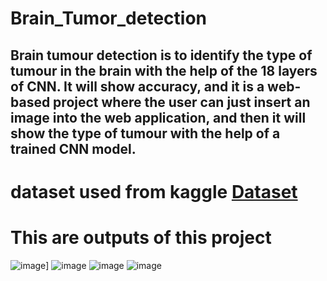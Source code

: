 # Brain_Tumor_detection

## Brain tumour detection is to identify the type of tumour in the brain with the help of the 18 layers of CNN. It will show accuracy, and it is a web-based project where the user can just insert an image into the web application, and then it will show the type of tumour with the help of a trained CNN model.

# dataset used  from kaggle [Dataset](https://www.kaggle.com/datasets/masoudnickparvar/brain-tumor-mri-dataset)
# This are outputs of this project
![image](https://github.com/Enablefist/Brain_Tumor_detection/assets/60034398/8758e13d-74b6-4bb7-85a0-37ed10407dc8)]
![image](https://github.com/Enablefist/Brain_Tumor_detection/assets/60034398/b659fbca-0ac5-44d8-b574-86e8266ded3a)
![image](https://github.com/Enablefist/Brain_Tumor_detection/assets/60034398/2bc9d8e4-68d5-4fb5-a085-e09c008cb447)
![image](https://github.com/Enablefist/Brain_Tumor_detection/assets/60034398/c763cd1a-cfad-4113-b1e4-3c1db849e60a)
